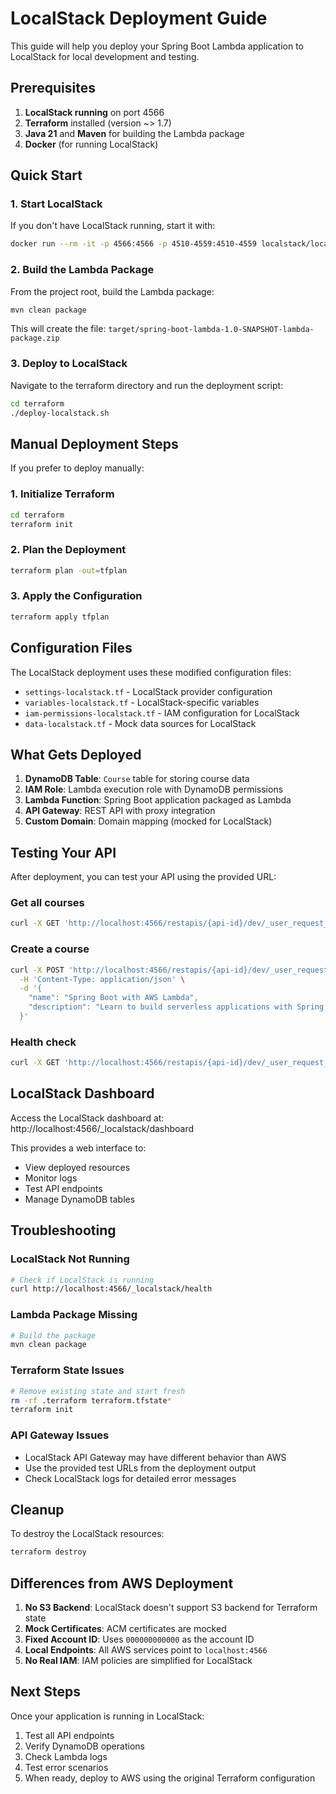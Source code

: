 # LocalStack Deployment Guide

This guide will help you deploy your Spring Boot Lambda application to LocalStack for local development and testing.

## Prerequisites

1. **LocalStack running** on port 4566
2. **Terraform** installed (version ~> 1.7)
3. **Java 21** and **Maven** for building the Lambda package
4. **Docker** (for running LocalStack)

## Quick Start

### 1. Start LocalStack

If you don't have LocalStack running, start it with:

```bash
docker run --rm -it -p 4566:4566 -p 4510-4559:4510-4559 localstack/localstack
```

### 2. Build the Lambda Package

From the project root, build the Lambda package:

```bash
mvn clean package
```

This will create the file: `target/spring-boot-lambda-1.0-SNAPSHOT-lambda-package.zip`

### 3. Deploy to LocalStack

Navigate to the terraform directory and run the deployment script:

```bash
cd terraform
./deploy-localstack.sh
```

## Manual Deployment Steps

If you prefer to deploy manually:

### 1. Initialize Terraform

```bash
cd terraform
terraform init
```

### 2. Plan the Deployment

```bash
terraform plan -out=tfplan
```

### 3. Apply the Configuration

```bash
terraform apply tfplan
```

## Configuration Files

The LocalStack deployment uses these modified configuration files:

- `settings-localstack.tf` - LocalStack provider configuration
- `variables-localstack.tf` - LocalStack-specific variables
- `iam-permissions-localstack.tf` - IAM configuration for LocalStack
- `data-localstack.tf` - Mock data sources for LocalStack

## What Gets Deployed

1. **DynamoDB Table**: `Course` table for storing course data
2. **IAM Role**: Lambda execution role with DynamoDB permissions
3. **Lambda Function**: Spring Boot application packaged as Lambda
4. **API Gateway**: REST API with proxy integration
5. **Custom Domain**: Domain mapping (mocked for LocalStack)

## Testing Your API

After deployment, you can test your API using the provided URL:

### Get all courses
```bash
curl -X GET 'http://localhost:4566/restapis/{api-id}/dev/_user_request_/courses'
```

### Create a course
```bash
curl -X POST 'http://localhost:4566/restapis/{api-id}/dev/_user_request_/courses' \
  -H 'Content-Type: application/json' \
  -d '{
    "name": "Spring Boot with AWS Lambda",
    "description": "Learn to build serverless applications with Spring Boot"
  }'
```

### Health check
```bash
curl -X GET 'http://localhost:4566/restapis/{api-id}/dev/_user_request_/ping'
```

## LocalStack Dashboard

Access the LocalStack dashboard at: http://localhost:4566/_localstack/dashboard

This provides a web interface to:
- View deployed resources
- Monitor logs
- Test API endpoints
- Manage DynamoDB tables

## Troubleshooting

### LocalStack Not Running
```bash
# Check if LocalStack is running
curl http://localhost:4566/_localstack/health
```

### Lambda Package Missing
```bash
# Build the package
mvn clean package
```

### Terraform State Issues
```bash
# Remove existing state and start fresh
rm -rf .terraform terraform.tfstate*
terraform init
```

### API Gateway Issues
- LocalStack API Gateway may have different behavior than AWS
- Use the provided test URLs from the deployment output
- Check LocalStack logs for detailed error messages

## Cleanup

To destroy the LocalStack resources:

```bash
terraform destroy
```

## Differences from AWS Deployment

1. **No S3 Backend**: LocalStack doesn't support S3 backend for Terraform state
2. **Mock Certificates**: ACM certificates are mocked
3. **Fixed Account ID**: Uses `000000000000` as the account ID
4. **Local Endpoints**: All AWS services point to `localhost:4566`
5. **No Real IAM**: IAM policies are simplified for LocalStack

## Next Steps

Once your application is running in LocalStack:
1. Test all API endpoints
2. Verify DynamoDB operations
3. Check Lambda logs
4. Test error scenarios
5. When ready, deploy to AWS using the original Terraform configuration 